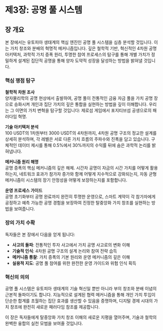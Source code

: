 # 제3장: 공명 풀 시스템

## 장 개요

본 장에서는 유토피아 생태계의 핵심 엔진인 공명 풀 시스템을 심층 분석할 것입니다. 이는 가치 창조와 분배의 혁명적 메커니즘입니다. 깊은 철학적 기반, 혁신적인 4차원 공명 아키텍처, 과학적 가치 증폭 원리, 투명한 참여 프로세스의 탐구를 통해 개별 가치가 정밀하게 설계된 집단적 공명을 통해 양자 도약적 성장을 달성하는 방법을 밝혀낼 것입니다.

### 핵심 쟁점 탐구

**철학적 차원 조사**  
양자물리학의 공명 현상에서 출발하여, 공명 풀이 전통적인 금융 자금 풀을 가치 공명 장으로 승화시켜 개인과 집단 가치의 깊은 통합을 실현하는 방법을 깊이 이해합니다. 우리는 그 이면의 가치 변혁을 탐구할 것입니다: 제로섬 게임에서 포지티브섬 공생으로의 패러다임 혁명.

**기술 아키텍처 분석**  
100 USDT의 1차원부터 3000 USDT의 4차원까지, 4차원 공명 구조의 정교한 설계를 상세히 분석하며, 각 레벨은 서로 다른 가치 흐름의 주파수와 진폭을 담고 있습니다. 구체적인 데이터 제시를 통해 0.5%에서 30%까지의 수익률 뒤에 숨은 과학적 논리를 밝혀냅니다.

**메커니즘 원리 해명**  
공명 증폭의 핵심 메커니즘의 깊은 해체. 시간차 공명이 자금의 시간 가치를 어떻게 활용하는지, 네트워크 효과가 참가자 증가와 함께 어떻게 지수적으로 강화되는지, 자동 균형 메커니즘이 시스템의 장기 안정성을 어떻게 보장하는지를 포함합니다.

**운영 프로세스 가이드**  
공명 초기화부터 공명 완료까지 완전히 투명한 운영으로, 스마트 계약이 각 참가자에게 공정하고 예측 가능한 공명 경험을 보장하여 진정한 탈중앙화 가치 창조를 실현하는 방법을 보여줍니다.

### 장의 가치 수확

독자들은 본 장에서 다음을 얻게 됩니다:

* **사고의 돌파**: 전통적인 투자 사고에서 가치 공명 사고로의 변화 이해
* **기술적 인식**: 4차원 공명 구조의 설계 논리와 참여 전략 습득
* **메커니즘 통찰**: 가치 증폭의 기본 원리와 운영 메커니즘의 깊은 이해
* **실용적 지도**: 공명 풀 참여를 위한 완전한 운영 가이드와 위험 인식 획득

### 혁신의 의의

공명 풀 시스템은 유토피아 생태계의 기술 혁신일 뿐만 아니라 부의 창조와 분배 이념의 근본적 돌파이기도 합니다. 지능적으로 설계된 협력 메커니즘을 통해 개인 가치 투입이 단순한 합계를 초월하는 집단 효과를 생산할 수 있음을 증명하며, 디지털 경제 시대의 가치 창조에 완전히 새로운 패러다임 참조를 제공합니다.

이 장은 독자들에게 탈중앙화 가치 창조 이해의 새로운 지평을 열어주며, 기술과 철학의 완벽한 융합의 실천 모범을 보여줄 것입니다.